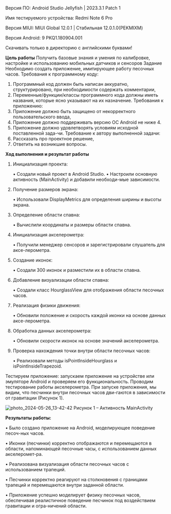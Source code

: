Версия ПО: Android Studio Jellyfish | 2023.3.1 Patch 1

Имя тестируемого устройства:
Redmi Note 6 Pro

Версия MIUI:
MIUI Global 12.0.1 |
Стабильная
12.0.1.0(PEKMIXM)

Версия Android: 
9 PKQ1.180904.001

Скачивать только в директорию с английскими буквами!

**Цель работы**
Получить базовые знания и умения по калибровке, настройке и использованию мобильных датчиков и сенсоров
Задание
Необходимо создать приложение, имитирующее работу песочных часов.
Требования к программному коду:
1)	Программный код должен быть написан аккуратно, структурировано, при необходимости содержать комментарии,
2)	Переменные/функции/классы программного кода должны иметь названия, которые ясно указывают на их назначение.
Требования к приложению:
1)	Приложение должно быть защищено от некорректного пользовательского ввода,
2)	Приложение должно поддерживать версию ОС Android не ниже 4.
3)	Приложение должно удовлетворять условиям исходной поставленной зада-чи.
Требование к автору выполненной задачи:
1)	Рассказать про проектное решение,
2)	Ответить на возникшие вопросы.
 
**Ход выполнения и результат работы**

1)	Инициализация проекта:

    •	Создали новый проект в Android Studio.
    •	Настроили основную активность (MainActivity) и добавили необходи-мые зависимости.

2)	Получение размеров экрана:

    •	Использовали DisplayMetrics для определения ширины и высоты экрана.

3)	Определение области спавна:

    •	Вычислили координаты и размеры области спавна.

4)	Инициализация акселерометра:

    •	Получили менеджер сенсоров и зарегистрировали слушатель для аксе-лерометра.

5)	Создание иконок:

    •	Создали 300 иконок и разместили их в области спавна.

6)	Добавление визуализации области спавна:

    •	Создали класс HourglassView для отображения области песочных часов.

7)	Реализация физики движения:

    •	Обновили положение и скорость каждой иконки на основе данных аксе-лерометра.

8)	Обработка данных акселерометра:

    •	Обновили скорости иконок на основе значений акселерометра.

9)	Проверка нахождения точки внутри области песочных часов:

    •	Реализовали методы isPointInsideHourglass и isPointInsideTrapezoid.

Тестируем приложение: запускаем приложение на устройстве или эмуляторе Android и проверяем его функциональность. Проводим тестирование работы акселерометра. 
При запуске приложения, мы видим, что песчинки внутри песочных часов дви-гаются в зависимости от гравитации (Рисунок 1).

 ![photo_2024-05-26_13-42-42](https://github.com/nuafirytiasewo/Hourglass-accelerometer/assets/103138302/7da11f92-80c0-45e6-8f33-c7dde9392d06)
Рисунок 1 – Активность MainActivity

**Результаты работы:**

•	Было создано приложение на Android, моделирующее поведение песоч-ных часов.

•	Иконки (песчинки) корректно отображаются и перемещаются в области, напоминающей песочные часы, с использованием данных акселеромет-ра.

•	Реализована визуализация области песочных часов с использованием трапеций.

•	Песчинки корректно реагируют на столкновения с границами трапеций и перемещаются внутри заданной области.

•	Приложение успешно моделирует физику песочных часов, обеспечивая реалистичное поведение песчинок под воздействием гравитации и огра-ничений области.
